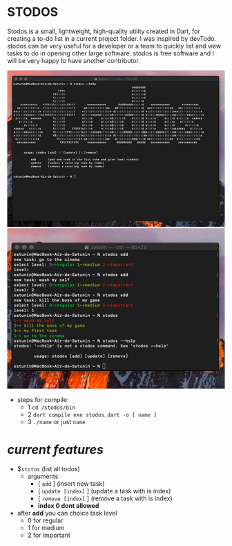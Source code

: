 # **STODOS**

Stodos is a small, lightweight, high-quality utility created in Dart, for creating a to-do list in a current project folder. I was inspired by devTodo. stodos can be very useful for a developer or a team to quickly list and view tasks to do in opening other large software. stodos is free software and I will be very happy to have another contributor.

![](https://github.com/saturnedev12/stodos/raw/master/presentation/stodos.png)
![](https://github.com/saturnedev12/stodos/raw/master/presentation/stodos2.png)

- steps for compile:
    - 1 ```cd /stodos/bin```
    - 2 ```dart compile exe stodos.dart -o [ name ]```
    - 3 ```./name``` or just ```name```

# *current features*

- $```stotos``` (list all todos)
   - arguments 
        - [ ```add``` ] (insert new task)
        - [ ```update [index]``` ] (update a task with is index)
        - [ ```remove [index]``` ] (remove a task with is index)
        - **index 0 dont allowed**
- after **add** you can choice task level
    - 0 for regular
    - 1 for medium
    - 2 for important

